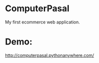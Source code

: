# ComputerPasal


My first ecommerce web application.


# Demo:
http://computerpasal.pythonanywhere.com/
